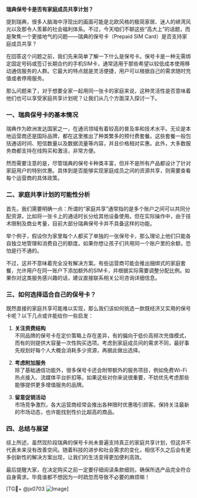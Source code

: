 **瑞典保号卡是否有家庭成员共享计划？**

提到瑞典，很多人脑海中浮现出的画面可能是北欧风格的极简家居、迷人的峡湾风光以及那令人羡慕的社会福利体系。不过，今天咱们不聊这些“高大上”的话题，而是聚焦一个更接地气的问题——瑞典的保号卡（Prepaid SIM Card）是否支持家庭成员共享？

在回答这个问题之前，我们先来简单了解一下什么是保号卡。保号卡是一种无需绑定固定号码或签订长期合约的手机SIM卡，通常适用于那些希望以较低成本使用移动通信服务的人群。它最大的特点就是灵活便捷，用户可以根据自己的需求随时充值或者停用服务。

那么问题来了，对于想要全家一起用同一张卡的家庭来说，这种灵活性是否意味着他们也可以享受家庭共享计划呢？让我们从几个方面深入探讨一下。

### 一、瑞典保号卡的基本情况

瑞典作为欧洲发达国家之一，在通讯领域有着较高的普及率和技术水平。无论是本地运营商还是国际品牌，都在这里推出了种类繁多的预付费套餐。这些套餐一般包括通话时间、短信数量以及数据流量等内容，并且价格相对实惠。此外，大多数服务商都支持在线购买和激活，非常方便。

然而需要注意的是，尽管瑞典的保号卡种类丰富，但并不是所有产品都设计了针对家庭用户的特别优惠。具体到是否能够实现家庭成员之间的资源共享，则需要查看每个运营商的具体政策。

### 二、家庭共享计划的可能性分析

首先，我们需要明确一点：所谓的“家庭共享”通常指的是多个账户之间可以共同分配资源，比如将一张卡上的通话时长分给其他设备使用。但在实际操作中，由于技术限制及商业考量，目前大部分瑞典保号卡并不具备这样的功能。

举个例子，假设你为家里每个人都买了单独的一张保号卡，那么理论上他们只能各自独立地管理和消费自己的额度。如果你想让孩子们共用同一个账户里的余额，恐怕是行不通的。

不过，这并不意味着完全没有解决方案。有些运营商可能会推出捆绑式的家庭套餐，允许用户在同一账户下添加额外的SIM卡，并根据实际需要调整分配比例。如果你对这类服务感兴趣的话，建议直接联系相关公司咨询详细信息。

### 三、如何选择适合自己的保号卡？

既然直接的家庭共享可能难以实现，那么我们该如何挑选一款既经济又实用的保号卡呢？以下几点或许能给你一些启发：

1. **关注资费结构**  
   不同品牌的保号卡在定价策略上存在差异，有的偏向于低价高频次充值模式，而有的则提供大容量一次性购买选项。考虑到家庭成员间的需求不同，最好事先规划好每个人大概会消耗多少资源，再据此做出选择。

2. **考虑附加服务**  
 除了基础通信功能外，很多保号卡还会附带额外的服务项目，例如免费Wi-Fi热点接入、流媒体平台折扣等。如果这些对你来说很重要，不妨优先考虑那些能够提供更多增值服务的品牌。

3. **留意促销活动**  
 市场竞争激烈，各大运营商经常会推出各种限时优惠吸引顾客。保持关注最新的市场动态，也许能找到性价比超高的商品。

### 四、总结与展望

综上所述，虽然现阶段瑞典的保号卡尚未普遍支持真正的家庭共享计划，但这并不代表未来没有改善空间。随着科技的进步和社会需求的变化，相信不久之后会有更多创新性的解决方案出现，让我们的生活变得更加便利高效。

最后提醒大家，在决定购买之前一定要仔细阅读条款细则，确保所选产品完全符合自身需求。毕竟谁都不想因为一时疏忽而导致不必要的麻烦嘛！

[TG💪+ @jx0703 ![Image](https://github.com/user-attachments/assets/dbca1d08-cadb-493c-b0ec-ad6f7a83f270)]